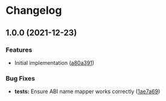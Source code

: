# Changelog

## 1.0.0 (2021-12-23)

### Features

- Initial implementation ([a80a391](https://www.github.com/projectsophon/hardhat-diamond-abi/commit/a80a391143fb26e70ed80cb2d173267f91da5e9f))

### Bug Fixes

- **tests:** Ensure ABI name mapper works correctly ([1ae7a69](https://www.github.com/projectsophon/hardhat-diamond-abi/commit/1ae7a69f9f10053d6f5bf7409be4771958bd7e91))
